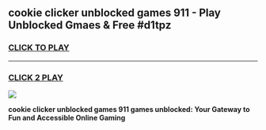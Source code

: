 
## cookie clicker unblocked games 911 - Play Unblocked Gmaes & Free #d1tpz
<h3>
<a href="https://news.freeplayer.one?title=cookie_clicker_unblocked_games_911&ref=03M">CLICK TO PLAY</a></h3>
<hr>

<h3>
<a href="https://news.freeplayer.one?title=cookie_clicker_unblocked_games_911&ref=03M">CLICK 2 PLAY</a>
  
</h3>

<a href="https://news.freeplayer.one?title=cookie_clicker_unblocked_games_911&ref=03M"><img src="https://clearcache.store/games.png"></a>


**cookie clicker unblocked games 911 games unblocked: Your Gateway to Fun and Accessible Online Gaming**
